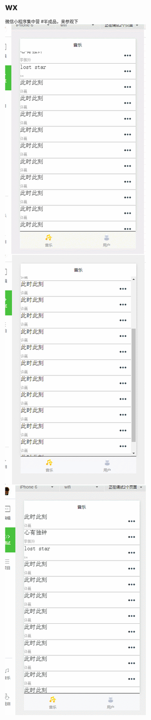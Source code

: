 # wx
微信小程序集中营
#半成品，来参观下
![gif](https://github.com/pagnkelly/wx/blob/master/collection.gif)
![gif](https://github.com/pagnkelly/wx/blob/master/gd.gif)
![gif](https://github.com/pagnkelly/wx/blob/master/play.gif)


